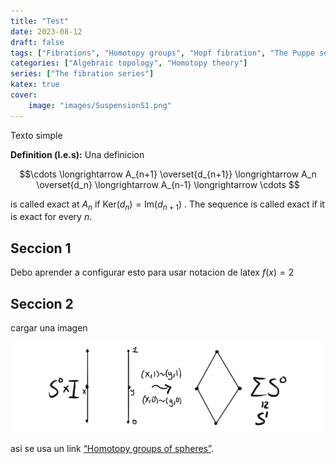 ```yaml
---
title: "Test"
date: 2023-08-12
draft: false
tags: ["Fibrations", "Homotopy groups", "Hopf fibration", "The Puppe sequence"]
categories: ["Algebraic topology", "Homotopy theory"]
series: ["The fibration series"]
katex: true
cover:
    image: "images/SuspensionS1.png"
---
```


Texto simple

**Definition (l.e.s):** Una definicion

$$\cdots \longrightarrow A_{n+1} \overset{d_{n+1}} \longrightarrow A_n \overset{d_n} \longrightarrow A_{n-1} \longrightarrow \cdots $$

is called exact at $A_n$ if $\text{Ker}(d_n)=\text{Im}(d_{n+1})$ . The sequence is called exact if it is exact for every $n.$

## Seccion 1

Debo aprender a configurar esto para usar notacion de latex $f(x)=2$

## Seccion 2

cargar una imagen

![Error loading image](images/SuspensionS0.png)

asi se usa un link [“Homotopy groups of spheres”](http://chronologia.org/en/math_impressions/poster034.html).
